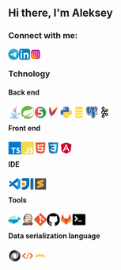 ## Hi there, I'm Aleksey

### Connect with me:

[<img align="left" alt="Aleksey Curat | Telegram" width="22px" src="https://raw.githubusercontent.com/Lowton/lowton/main/contact/telegram.svg" />][telegram]
[<img align="left" alt="Aleksey Kouzmenko | LinkedIn" width="22px" src="https://raw.githubusercontent.com/Lowton/lowton/main/contact/linkedin.svg" />][linkedin]
[<img align="left" alt="Archie Low | Instagram" width="22px" src="https://raw.githubusercontent.com/Lowton/lowton/main/contact/instagram.svg" />][instagram]

<br />

### Tchnology
#### Back end
[<img align="left" alt="Java" title="Java" width="26px" src="https://raw.githubusercontent.com/Lowton/lowton/main/tools/java.svg" />][blank]
[<img align="left" alt="Spring Framework" title="Spring Framework" width="26px" src="https://raw.githubusercontent.com/Lowton/lowton/main/tools/spring.svg" />][blank]
[<img align="left" alt="JUnit" title="JUnit" width="26px" src="https://raw.githubusercontent.com/Lowton/lowton/main/tools/junit.svg" />][blank]
[<img align="left" alt="Maven" title="Maven" width="26px" src="https://raw.githubusercontent.com/Lowton/lowton/main/tools/maven.svg" />][blank]
[<img align="left" alt="Python" title="Python" width="26px" src="https://raw.githubusercontent.com/Lowton/lowton/main/tools/python.svg" />][blank]
[<img align="left" alt="SQL" title="SQL" width="26px" src="https://raw.githubusercontent.com/Lowton/lowton/main/tools/sql.svg" />][blank]
[<img align="left" alt="PostgreSQL" title="PostgreSQL" width="26px" src="https://raw.githubusercontent.com/Lowton/lowton/main/tools/postgresql.svg" />][blank]
[<img align="left" alt="Kafka" title="Kafka" width="26px" src="https://raw.githubusercontent.com/Lowton/lowton/main/tools/kafka.svg" />][blank]
<br />
#### Front end
[<img align="left" alt="TypeScript" title="TypeScript" width="26px" src="https://raw.githubusercontent.com/Lowton/lowton/main/tools/typescript.svg" />][blank]
[<img align="left" alt="JavaScript" title="JavaScript" width="26px" src="https://raw.githubusercontent.com/Lowton/lowton/main/tools/javascript.svg" />][blank]
[<img align="left" alt="HTML5" title="HTML5" width="26px" src="https://raw.githubusercontent.com/Lowton/lowton/main/tools/html.svg" />][blank]
[<img align="left" alt="CSS3" title="CSS3" width="26px" src="https://raw.githubusercontent.com/Lowton/lowton/main/tools/css.svg" />][blank]
[<img align="left" alt="Angular" title="Angular" width="26px" src="https://raw.githubusercontent.com/Lowton/lowton/main/tools/angular.svg" />][blank]
<br />
#### IDE
[<img align="left" alt="Visual Studio Code" title="Visual Studio Code" width="26px" src="https://raw.githubusercontent.com/Lowton/lowton/main/tools/vscode.svg" />][blank]
[<img align="left" alt="Intellij Idea" title="Intellij Idea" width="26px" src="https://raw.githubusercontent.com/Lowton/lowton/main/tools/intellij.svg" />][blank]
[<img align="left" alt="Sublime Text 3" title="Sublime Text 3" width="26px" src="https://raw.githubusercontent.com/Lowton/lowton/main/tools/sublime_text.svg" />][blank]
<br />
#### Tools
[<img align="left" alt="Docker" title="Docker" width="26px" src="https://raw.githubusercontent.com/Lowton/lowton/main/tools/docker.svg" />][blank]
[<img align="left" alt="Jenkins" title="Jenkins" width="26px" src="https://raw.githubusercontent.com/Lowton/lowton/main/tools/jenkins.svg" />][blank]
[<img align="left" alt="Git" title="Git" width="26px" src="https://raw.githubusercontent.com/Lowton/lowton/main/tools/git.svg" />][blank]
[<img align="left" alt="GitHub" title="GitHub" width="26px" src="https://raw.githubusercontent.com/Lowton/lowton/main/tools/github.svg" />][blank]
[<img align="left" alt="GitLab" title="GitLab" width="26px" src="https://raw.githubusercontent.com/Lowton/lowton/main/tools/gitlab.svg" />][blank]
[<img align="left" alt="Terminal" title="Terminal" width="26px" src="https://raw.githubusercontent.com/Lowton/lowton/main/tools/terminal.svg" />][blank]
<br />
#### Data serialization language
[<img align="left" alt="JSON" title="JSON" width="26px" src="https://raw.githubusercontent.com/Lowton/lowton/main/tools/json.svg" />][blank]
[<img align="left" alt="XML" title="XML" width="26px" src="https://raw.githubusercontent.com/Lowton/lowton/main/tools/xml.svg" />][blank]
[<img align="left" alt="Yaml" title="Yaml" width="26px" src="https://raw.githubusercontent.com/Lowton/lowton/main/tools/yaml.svg" />][blank]

<br />

[telegram]: https://t.me/curat
[linkedin]: https://www.linkedin.com/in/aleksei-kuzmenko
[instagram]: https://www.instagram.com/archie_low
[blank]: /